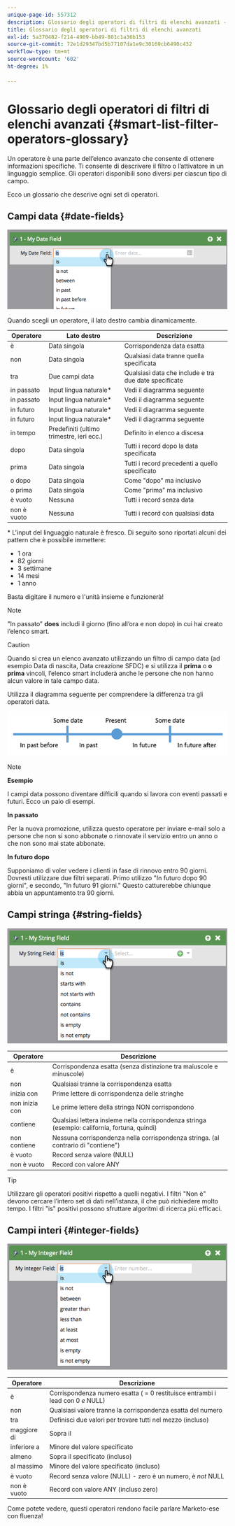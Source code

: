 ```yaml
---
unique-page-id: 557312
description: Glossario degli operatori di filtri di elenchi avanzati - Documenti Marketo - Documentazione del prodotto
title: Glossario degli operatori di filtri di elenchi avanzati
exl-id: 5a370482-f214-4909-bb49-801c1a36b153
source-git-commit: 72e1d29347bd5b77107da1e9c30169cb6490c432
workflow-type: tm+mt
source-wordcount: '602'
ht-degree: 1%

---
```


# Glossario degli operatori di filtri di elenchi avanzati {#smart-list-filter-operators-glossary}

Un operatore è una parte dell’elenco avanzato che consente di ottenere informazioni specifiche. Ti consente di descrivere il filtro o l’attivatore in un linguaggio semplice. Gli operatori disponibili sono diversi per ciascun tipo di campo.

Ecco un glossario che descrive ogni set di operatori.

## Campi data {#date-fields}

![](assets/image2014-9-10-17-3a15-3a47.png)

Quando scegli un operatore, il lato destro cambia dinamicamente.

| Operatore | Lato destro | Descrizione |
|---|---|---|
| è | Data singola | Corrispondenza data esatta |
| non | Data singola | Qualsiasi data tranne quella specificata |
| tra | Due campi data | Qualsiasi data che include e tra due date specificate |
| in passato | Input lingua naturale&#42; | Vedi il diagramma seguente |
| in passato | Input lingua naturale&#42; | Vedi il diagramma seguente |
| in futuro | Input lingua naturale&#42; | Vedi il diagramma seguente |
| in futuro | Input lingua naturale&#42; | Vedi il diagramma seguente |
| in tempo | Predefiniti (ultimo trimestre, ieri ecc.) | Definito in elenco a discesa |
| dopo | Data singola | Tutti i record dopo la data specificata |
| prima | Data singola | Tutti i record precedenti a quello specificato |
| o dopo | Data singola | Come &quot;dopo&quot; ma inclusivo |
| o prima | Data singola | Come &quot;prima&quot; ma inclusivo |
| è vuoto | Nessuna | Tutti i record senza data |
| non è vuoto | Nessuna | Tutti i record con qualsiasi data |

&#42; L&#39;input del linguaggio naturale è fresco. Di seguito sono riportati alcuni dei pattern che è possibile immettere:

* 1 ora
* 82 giorni
* 3 settimane
* 14 mesi
* 1 anno

Basta digitare il numero e l&#39;unità insieme e funzionerà!

>[!NOTE]
>
>&quot;In passato&quot; **does** includi il giorno (fino all’ora e non dopo) in cui hai creato l’elenco smart.

>[!CAUTION]
>
>Quando si crea un elenco avanzato utilizzando un filtro di campo data (ad esempio Data di nascita, Data creazione SFDC) e si utilizza il **prima** o **o prima** vincoli, l’elenco smart includerà anche le persone che non hanno alcun valore in tale campo data.

Utilizza il diagramma seguente per comprendere la differenza tra gli operatori data.

![](assets/image2014-9-10-17-3a15-3a58.png)

>[!NOTE]
>
>**Esempio**
>
>I campi data possono diventare difficili quando si lavora con eventi passati e futuri. Ecco un paio di esempi.
>
>**In passato**
>
>Per la nuova promozione, utilizza questo operatore per inviare e-mail solo a persone che non si sono abbonate o rinnovate il servizio entro un anno o che non sono mai state abbonate.
>
>**In futuro dopo**
>
>Supponiamo di voler vedere i clienti in fase di rinnovo entro 90 giorni. Dovresti utilizzare due filtri separati. Primo utilizzo &quot;In futuro dopo 90 giorni&quot;, e secondo, &quot;In futuro 91 giorni.&quot; Questo catturerebbe chiunque abbia un appuntamento tra 90 giorni.

## Campi stringa {#string-fields}

![](assets/image2014-9-10-17-3a16-3a6.png)

| Operatore | Descrizione |
|---|---|
| è | Corrispondenza esatta (senza distinzione tra maiuscole e minuscole) |
| non | Qualsiasi tranne la corrispondenza esatta |
| inizia con | Prime lettere di corrispondenza delle stringhe |
| non inizia con | Le prime lettere della stringa NON corrispondono |
| contiene | Qualsiasi lettera insieme nella corrispondenza stringa (esempio: california, fortuna, quindi) |
| non contiene | Nessuna corrispondenza nella corrispondenza stringa. (al contrario di &quot;contiene&quot;) |
| è vuoto | Record senza valore (NULL) |
| non è vuoto | Record con valore ANY |

>[!TIP]
>
>Utilizzare gli operatori positivi rispetto a quelli negativi. I filtri &quot;Non è&quot; devono cercare l’intero set di dati nell’istanza, il che può richiedere molto tempo. I filtri &quot;is&quot; positivi possono sfruttare algoritmi di ricerca più efficaci.

## Campi interi {#integer-fields}

![](assets/image2014-9-10-17-3a16-3a14.png)

<table> 
 <thead> 
  <tr> 
   <th colspan="1" rowspan="1">Operatore</th> 
   <th colspan="1" rowspan="1">Descrizione</th> 
  </tr> 
 </thead> 
 <tbody> 
  <tr> 
   <td colspan="1" rowspan="1">è</td> 
   <td colspan="1" rowspan="1">Corrispondenza numero esatta ( = 0 restituisce entrambi i lead con 0 <em>e</em> NULL)</td> 
  </tr> 
  <tr> 
   <td colspan="1" rowspan="1">non</td> 
   <td colspan="1" rowspan="1">Qualsiasi valore tranne la corrispondenza esatta del numero</td> 
  </tr> 
  <tr> 
   <td colspan="1" rowspan="1">tra</td> 
   <td colspan="1" rowspan="1">Definisci due valori per trovare tutti nel mezzo (incluso)</td> 
  </tr> 
  <tr> 
   <td colspan="1" rowspan="1">maggiore di</td> 
   <td colspan="1" rowspan="1">Sopra il</td> 
  </tr> 
  <tr> 
   <td colspan="1" rowspan="1">inferiore a</td> 
   <td colspan="1" rowspan="1">Minore del valore specificato</td> 
  </tr> 
  <tr> 
   <td colspan="1" rowspan="1">almeno</td> 
   <td colspan="1" rowspan="1">Sopra il specificato (incluso)</td> 
  </tr> 
  <tr> 
   <td colspan="1" rowspan="1">al massimo</td> 
   <td colspan="1" rowspan="1">Minore del valore specificato (incluso)</td> 
  </tr> 
  <tr> 
   <td colspan="1" rowspan="1">è vuoto</td> 
   <td colspan="1" rowspan="1">Record senza valore (NULL) - zero è un numero, è <em>not</em> NULL</td> 
  </tr> 
  <tr> 
   <td colspan="1" rowspan="1">non è vuoto</td> 
   <td colspan="1" rowspan="1">Record con valore ANY (incluso zero)</td> 
  </tr> 
 </tbody> 
</table>

Come potete vedere, questi operatori rendono facile parlare Marketo-ese con fluenza!
